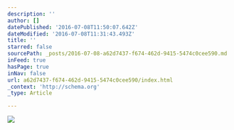 ```yaml
---
description: ''
author: []
datePublished: '2016-07-08T11:50:07.642Z'
dateModified: '2016-07-08T11:31:43.493Z'
title: ''
starred: false
sourcePath: _posts/2016-07-08-a62d7437-f674-462d-9415-5474c0cee590.md
inFeed: true
hasPage: true
inNav: false
url: a62d7437-f674-462d-9415-5474c0cee590/index.html
_context: 'http://schema.org'
_type: Article

---
```

![](https://the-grid-user-content.s3-us-west-2.amazonaws.com/16d6c5ca-c89c-4960-bf85-0f361d502728.jpg)